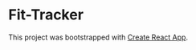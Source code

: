 # Fit-Tracker

This project was bootstrapped with [Create React App](https://github.com/facebook/create-react-app).

